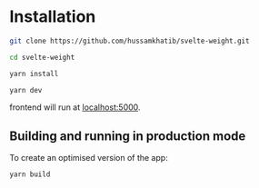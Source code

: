 # Installation

```bash
git clone https://github.com/hussamkhatib/svelte-weight.git

cd svelte-weight

yarn install

yarn dev
```

frontend will run at [localhost:5000](http://localhost:5000).

## Building and running in production mode

To create an optimised version of the app:

```bash
yarn build
```
